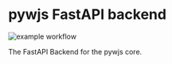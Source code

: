 # pywjs FastAPI backend
![example workflow](https://github.com/pywjs/backend/actions/workflows/test.yaml/badge.svg)


The FastAPI Backend for the pywjs core.
